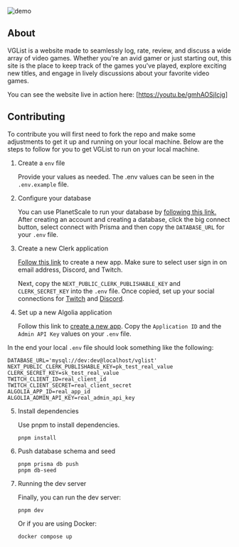 ![demo](https://utfs.io/f/09d13d17-6a01-469b-8c00-de5444ced121-of70h4.png)

## About

VGList is a website made to seamlessly log, rate, review, and discuss a wide array of video games. Whether you're an avid gamer or just starting out, this site is the place to keep track of the games you've played, explore exciting new titles, and engage in lively discussions about your favorite video games.

You can see the website live in action here: [https://youtu.be/gmhAOSjIcjg]

## Contributing

To contribute you will first need to fork the repo and make some adjustments to get it up and running on your local machine. Below are the steps to follow for you to get VGList to run on your local machine.

1. Create a `env` file

   Provide your values as needed. The .env values can be seen in the `.env.example` file.

2. Configure your database

   You can use PlanetScale to run your database by [following this link.](https://planetscale.com/docs/tutorials/planetscale-quick-start-guide) After creating an account and creating a database, click the big connect button, select connect with Prisma and then copy the `DATABASE_URL` for your `.env` file.

3. Create a new Clerk application

   [Follow this link](https://clerk.com/docs/quickstarts/setup-clerk) to create a new app. Make sure to select user sign in on email address, Discord, and Twitch.

   Next, copy the `NEXT_PUBLIC_CLERK_PUBLISHABLE_KEY` and `CLERK_SECRET_KEY` into the `.env` file. Once copied, set up your social connections for [Twitch](https://clerk.com/docs/authentication/social-connections/twitch) and [Discord](https://clerk.com/docs/authentication/social-connections/discord).

4. Set up a new Algolia application

   Follow this link to [create a new app](https://dashboard.algolia.com/users/sign_in). Copy the `Application ID` and the `Admin API Key` values on your `.env` file.

In the end your local `.env` file should look something like the following:

```
DATABASE_URL='mysql://dev:dev@localhost/vglist'
NEXT_PUBLIC_CLERK_PUBLISHABLE_KEY=pk_test_real_value
CLERK_SECRET_KEY=sk_test_real_value
TWITCH_CLIENT_ID=real_client_id
TWITCH_CLIENT_SECRET=real_client_secret
ALGOLIA_APP_ID=real_app_id
ALGOLIA_ADMIN_API_KEY=real_admin_api_key
```

5. Install dependencies

   Use pnpm to install dependencies.

   ```
   pnpm install
   ```

6. Push database schema and seed

   ```
   pnpm prisma db push
   pnpm db-seed
   ```

7. Running the dev server

   Finally, you can run the dev server:

   ```
   pnpm dev
   ```

   Or if you are using Docker:

   ```
   docker compose up
   ```
